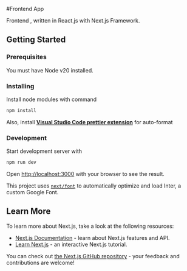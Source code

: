 #Frontend App

Frontend , written in React.js with Next.js Framework.

## Getting Started

### Prerequisites

You must have Node v20 installed.

### Installing

Install node modules with command

```bash
npm install
```

Also, install [**Visual Studio Code prettier extension**](https://marketplace.visualstudio.com/items?itemName=esbenp.prettier-vscode) for auto-format

### Development

Start development server with

```bash
npm run dev
```

Open [http://localhost:3000](http://localhost:3000) with your browser to see the result.

This project uses [`next/font`](https://nextjs.org/docs/basic-features/font-optimization) to automatically optimize and load Inter, a custom Google Font.

## Learn More

To learn more about Next.js, take a look at the following resources:

- [Next.js Documentation](https://nextjs.org/docs) - learn about Next.js features and API.
- [Learn Next.js](https://nextjs.org/learn) - an interactive Next.js tutorial.

You can check out [the Next.js GitHub repository](https://github.com/vercel/next.js/) - your feedback and contributions are welcome!
